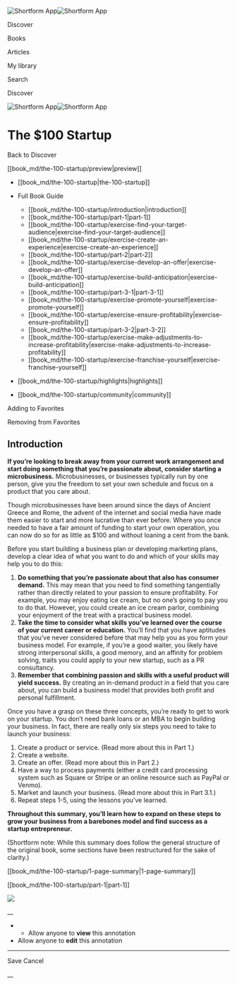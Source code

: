 ![Shortform App](/img/logo.36a2399e.svg)![Shortform App](/img/logo-dark.70c1b072.svg)

Discover

Books

Articles

My library

Search

Discover

![Shortform App](/img/logo.36a2399e.svg)![Shortform App](/img/logo-dark.70c1b072.svg)

# The $100 Startup

Back to Discover

[[book_md/the-100-startup/preview|preview]]

  * [[book_md/the-100-startup|the-100-startup]]
  * Full Book Guide

    * [[book_md/the-100-startup/introduction|introduction]]
    * [[book_md/the-100-startup/part-1|part-1]]
    * [[book_md/the-100-startup/exercise-find-your-target-audience|exercise-find-your-target-audience]]
    * [[book_md/the-100-startup/exercise-create-an-experience|exercise-create-an-experience]]
    * [[book_md/the-100-startup/part-2|part-2]]
    * [[book_md/the-100-startup/exercise-develop-an-offer|exercise-develop-an-offer]]
    * [[book_md/the-100-startup/exercise-build-anticipation|exercise-build-anticipation]]
    * [[book_md/the-100-startup/part-3-1|part-3-1]]
    * [[book_md/the-100-startup/exercise-promote-yourself|exercise-promote-yourself]]
    * [[book_md/the-100-startup/exercise-ensure-profitability|exercise-ensure-profitability]]
    * [[book_md/the-100-startup/part-3-2|part-3-2]]
    * [[book_md/the-100-startup/exercise-make-adjustments-to-increase-profitability|exercise-make-adjustments-to-increase-profitability]]
    * [[book_md/the-100-startup/exercise-franchise-yourself|exercise-franchise-yourself]]
  * [[book_md/the-100-startup/highlights|highlights]]
  * [[book_md/the-100-startup/community|community]]



Adding to Favorites 

Removing from Favorites 

## Introduction

**If you’re looking to break away from your current work arrangement and start doing something that you’re passionate about, consider starting a microbusiness.** Microbusinesses, or businesses typically run by one person, give you the freedom to set your own schedule and focus on a product that you care about.

Though microbusinesses have been around since the days of Ancient Greece and Rome, the advent of the internet and social media have made them easier to start and more lucrative than ever before. Where you once needed to have a fair amount of funding to start your own operation, you can now do so for as little as $100 and without loaning a cent from the bank.

Before you start building a business plan or developing marketing plans, develop a clear idea of what you want to do and which of your skills may help you to do this:

  1. **Do something that you’re passionate about that also has consumer demand.** This may mean that you need to find something tangentially rather than directly related to your passion to ensure profitability. For example, you may enjoy eating ice cream, but no one’s going to pay you to do that. However, you could create an ice cream parlor, combining your enjoyment of the treat with a practical business model.
  2. **Take the time to consider what skills you’ve learned over the course of your current career or education.** You’ll find that you have aptitudes that you’ve never considered before that may help you as you form your business model. For example, if you’re a good waiter, you likely have strong interpersonal skills, a good memory, and an affinity for problem solving, traits you could apply to your new startup, such as a PR consultancy.
  3. **Remember that combining passion and skills with a useful product will yield success.** By creating an in-demand product in a field that you care about, you can build a business model that provides both profit and personal fulfillment.



Once you have a grasp on these three concepts, you’re ready to get to work on your startup. You don’t need bank loans or an MBA to begin building your business. In fact, there are really only six steps you need to take to launch your business:

  1. Create a product or service. (Read more about this in Part 1.)
  2. Create a website.
  3. Create an offer. (Read more about this in Part 2.)
  4. Have a way to process payments (either a credit card processing system such as Square or Stripe or an online resource such as PayPal or Venmo).
  5. Market and launch your business. (Read more about this in Part 3.1.)
  6. Repeat steps 1-5, using the lessons you’ve learned.



**Throughout this summary, you’ll learn how to expand on these steps to grow your business from a barebones model and find success as a startup entrepreneur.**

(Shortform note: While this summary does follow the general structure of the original book, some sections have been restructured for the sake of clarity.)

[[book_md/the-100-startup/1-page-summary|1-page-summary]]

[[book_md/the-100-startup/part-1|part-1]]

![](https://bat.bing.com/action/0?ti=56018282&Ver=2&mid=8304f177-556f-438d-a362-2fbe64a10855&sid=f30c5e70639211ee87d33f0876d93783&vid=f30c9700639211eeb3a75d830392c94f&vids=0&msclkid=N&pi=0&lg=en-US&sw=800&sh=600&sc=24&nwd=1&tl=Shortform%20%7C%20Book&p=https%3A%2F%2Fwww.shortform.com%2Fapp%2Fbook%2Fthe-100-startup%2Fintroduction&r=&lt=318&evt=pageLoad&sv=1&rn=221185)

__

  *   * Allow anyone to **view** this annotation
  * Allow anyone to **edit** this annotation



* * *

Save Cancel

__



